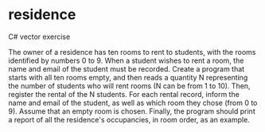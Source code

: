 # residence
C# vector exercise

The owner of a residence has ten rooms to rent to students, with the rooms identified by numbers 0 to 9.
When a student wishes to rent a room, the name and email of the student must be recorded.
Create a program that starts with all ten rooms empty, and then reads a quantity N representing the number of students who will rent rooms (N can be from 1 to 10). Then, register the rental of the N students. For each rental record, inform the name and email of the student, as well as which room they chose (from 0 to 9). Assume that an empty room is chosen. Finally, the program should print a report of all the residence's occupancies, in room order, as an example.
